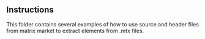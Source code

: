 ## Instructions ##

This folder contains several examples of how to use source and header files from matrix market to extract elements from .mtx files.
